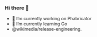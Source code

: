 ### Hi there 👋

- 🔭 I’m currently working on Phabricator 
- 🌱 I’m currently learning Go
- @wikimedia/release-engineering.
